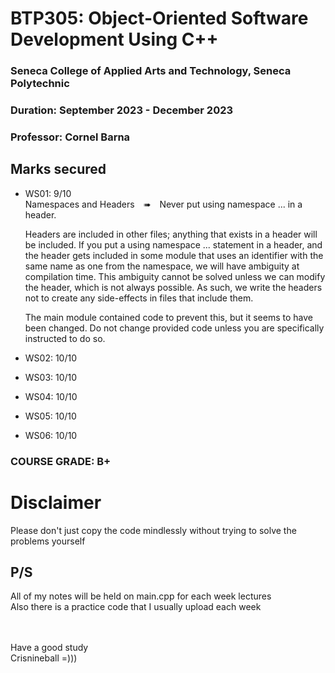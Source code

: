 # BTP305: Object-Oriented Software Development Using C++
### Seneca College of Applied Arts and Technology, Seneca Polytechnic<br />
### Duration: September 2023 - December 2023<br />
### Professor: Cornel Barna <br />


## Marks secured
+ WS01: 9/10<br>
    Namespaces and Headers ➠ Never put using namespace ... in a header.

    Headers are included in other files; anything that exists in a header will be included. If you put a using namespace ... statement in a header, and the header gets included in some module that uses an identifier with the same name as one from the namespace, we will have ambiguity at compilation time. This ambiguity cannot be solved unless we can modify the header, which is not always possible. As such, we write the headers not to create any side-effects in files that include them.

    The main module contained code to prevent this, but it seems to have been changed. Do not change provided code unless you are specifically instructed to do so.

+ WS02: 10/10
  
+ WS03: 10/10

+ WS04: 10/10

+ WS05: 10/10

+ WS06: 10/10
### COURSE GRADE: B+


# Disclaimer
Please don't just copy the code mindlessly without trying to solve the problems yourself

## P/S
All of my notes will be held on main.cpp for each week lectures <br>
Also there is a practice code that I usually upload each week <br>



<br><br>
Have a good study <br>
Crisnineball =)))
